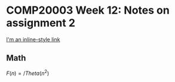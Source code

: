 COMP20003 Week 12: Notes on assignment 2
=======================

[I'm an inline-style link](https://canvas.lms.unimelb.edu.au/courses/8028/pages/week-3)


Math
---

$F(n)= /Theta(n^2)$


